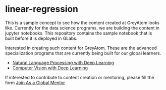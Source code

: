 # linear-regression
This is a sample concept to see how the content created at GreyAtom looks like. Currently for the data science programs, we are building the content in jupyter notebooks. This repository contains the sample notebook that is built before it is deployed in GLabs.

Interested in creating such content for GreyAtom. These are the advanced specialization programs that are currently being built for our global learners. 
- [Natural Language Processing with Deep Learning](https://trello.com/b/fcjVfzD4/nlp-with-deep-learning)
- [Computer Vision with Deep Learning](https://trello.com/b/onCcECs0/computer-vision-with-deep-learning)

If interested to contribute to content creation or mentoring, please fill the form [Join As a Global Mentor](https://goo.gl/forms/Ft1jY1B4I9MsFQQ62)